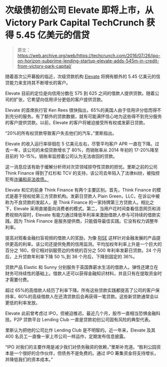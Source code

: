# 次级债初创公司 Elevate 即将上市，从 Victory Park Capital TechCrunch 获得 5.45 亿美元的信贷

> 原文：<https://web.archive.org/web/https://techcrunch.com/2016/07/26/ipo-on-horizon-subprime-lending-startup-elevate-adds-545m-in-credit-from-victory-park-capital/>

随着首次公开募股的临近，次级贷款机构 [Elevate](https://web.archive.org/web/20230129063921/https://www.elevate.com/home.html) 将拥有额外的 5.45 亿美元的信贷能力来支持其不断增长的客户。

Elevate 目前的定位是向信用分数在 575 到 625 之间的借款人提供贷款。随着公司的扩张，它希望向信用评分更低的客户提供贷款。

Elevate 的首席执行官 Ken Rees 很快指出，65%的美国人由于信用评分低而得不到充分的服务。有了额外的贷款数据，就有可能满怀信心地为这些得不到充分服务的客户提供贷款。以前，Elevate 的客户将被迫接受所有权或发薪日贷款。

“20%的所有权贷款导致客户失去他们的汽车，”里斯指出。

Elevate 的收入运行率徘徊在 5 亿美元左右，尽管平均客户 APR 一直在下降。过去一年，该公司的未偿贷款增长了 80%，而销账率从 2014 年初的 17-20%降至目前的 10-15%。销账率监控着公司认为无法收回的贷款。

这一消息应该有助于缓解分析师对次贷领域掠夺性贷款的担忧。里斯之前的公司 Think Finance 得到了红杉和 TCV 的支持，该公司去年陷入了法律纠纷，被指控犯有[诈骗和非法收债。](https://web.archive.org/web/20230129063921/https://techcrunch.com/2016/05/25/a-lending-case-involving-top-vcs-moves-toward-a-trial/)

Elevate 和它的前身 Think Finance 有两个主要区别。首先，Think Finance 的模式是基于授权给第三方贷款机构。发薪日贷款人 Plain Green，LLC，在诉讼中被称为不良贷款的发起人，是 Think Finance 的一家持牌第三方贷款人。相比之下，Elevate 采用直接面向消费者的模式。第二，当用户花时间查看信息网页和消费视频内容时，Elevate 有能力通过降低年利率来激励借款人参与可持续的借款实践。因为 Think Finance 是服务提供商，只能倡导最佳实践。它没有权力调整年利率。

提高对观看金融扫盲视频的借款人的奖励，为像 [RISE](https://web.archive.org/web/20230129063921/https://www.elevate.com/home.html) 这样针对金融发展的产品提供更高的利率。该公司还提供免费的信用监测。平均加权年利率上升是一个巨大的百分之 160，但它相对驯服旁边的传统的百分之 500 年利率发薪日贷款。24 个月后，上升贷款年利率下降 50 %,到 36 个月后，下降到固定的 36%。

贷款产品 Elastic 和 Sunny 分别服务于英国靠薪水生活的借款人。弹性还建立在财务可持续性的基础上。借款人还可以获得金融知识材料，并且只有在提取资金时才需要付费。

超过 65%的高借款人经历了利率下降。所有这些贷款实践都提高了公司的客户保持率，60%的高级借款人在还清贷款后会再获得一笔贷款。这些新贷款通常会以更低的利率发放。

Elevate 此前曾考虑过 IPO，但被迫推迟。最近几个月，股市一直相当恐惧金融科技。P2P 贷款平台 Lending Club 一直是贷款初创公司固有风险的典型代表。

里斯认为把他的公司比作 Lending Club 是不明智的。近一年来，Elevate 及其 400 名员工一直像一家上市公司一样运作，定期发布信息披露。

“IPO 对我们的主要作用是减少我们对债务融资的依赖，”里斯补充道。“胜利公园资本是一个很好的合作伙伴，但债务不是免费的。通过 IPO 筹集资金将支持增长，并降低我们的资本成本。”